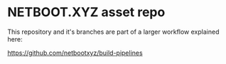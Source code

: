 # NETBOOT.XYZ asset repo

This repository and it's branches are part of a larger workflow explained here:

https://github.com/netbootxyz/build-pipelines  
